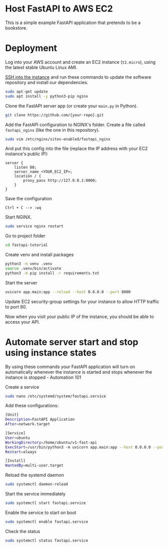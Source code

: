 # Host FastAPI to AWS EC2

This is a simple example FastAPI application that pretends to be a bookstore.

# Deployment

Log into your AWS account and create an EC2 instance (`t2.micro`), using the latest stable
Ubuntu Linux AMI.

[SSH into the instance](https://aws.amazon.com/blogs/compute/new-using-amazon-ec2-instance-connect-for-ssh-access-to-your-ec2-instances/) and run these commands to update the software repository and install
our dependencies.

```bash
sudo apt-get update
sudo apt install -y python3-pip nginx
```

Clone the FastAPI server app (or create your `main.py` in Python).

```bash
git clone https://github.com/{your-repo}.git
```

Add the FastAPI configuration to NGINX's folder. Create a file called `fastapi_nginx` (like the one in this repository).

```bash
sudo vim /etc/nginx/sites-enabled/fastapi_nginx
```

And put this config into the file (replace the IP address with your EC2 instance's public IP):

```
server {
    listen 80;   
    server_name <YOUR_EC2_IP>;    
    location / {        
        proxy_pass http://127.0.0.1:8000;    
    }
}
```


Save the configuration

```
Ctrl + C --> :wq
```


Start NGINX.

```bash
sudo service nginx restart
```

Go to project folder

```bash
cd fastapi-tutorial
```

Create venv and install packages

```bash
python3 -m venv .venv
source .venv/bin/activate
python3 -m pip install -r requirements.txt
```

Start the server

```bash
uvicorn app.main:app --reload --host 0.0.0.0 --port 8000
```

Update EC2 security-group settings for your instance to allow HTTP traffic to port 80.

Now when you visit your public IP of the instance, you should be able to access your API.

# Automate server start and stop using instance states

By using these commands your FastAPI application will turn on automatically whenever the instance is started and stops whenever the instance is stopped - Automation 101

Create a service

```bash
sudo nano /etc/systemd/system/fastapi.service
```

Add these configurations: 

```bash
[Unit]
Description=FastAPI Application
After=network.target

[Service]
User=ubuntu
WorkingDirectory=/home/ubuntu/v1-fast-api
ExecStart=/usr/bin/python3 -m uvicorn app.main:app --host 0.0.0.0 --port 8000
Restart=always

[Install]
WantedBy=multi-user.target

```

Reload the systemd daemon

```bash
sudo systemctl daemon-reload
```

Start the service immediately

```bash
sudo systemctl start fastapi.service
```

Enable the service to start on boot

```bash
sudo systemctl enable fastapi.service
```

Check the status

```bash
sudo systemctl status fastapi.service
```
